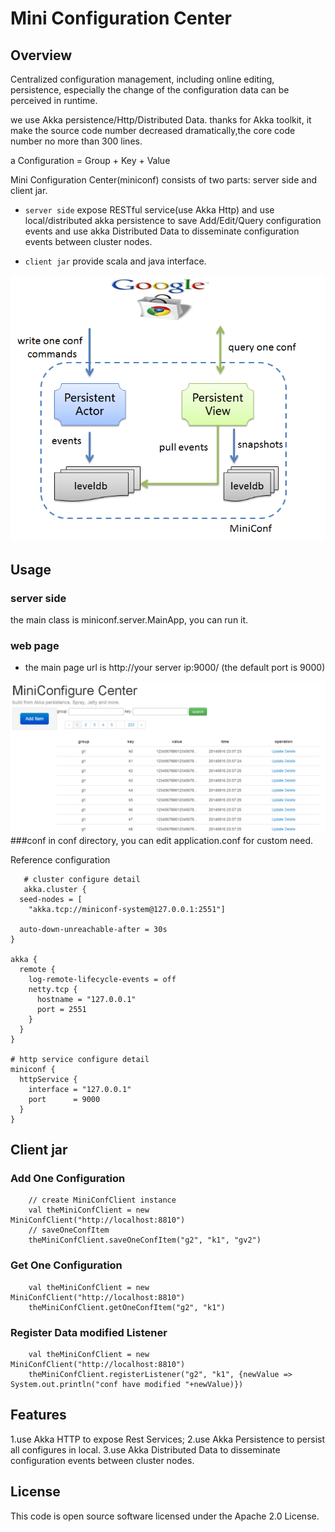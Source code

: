 Mini Configuration Center
==================================

Overview
----------
Centralized configuration management, including online editing, persistence, especially the change of the configuration data can be perceived in runtime.

we use Akka persistence/Http/Distributed Data. thanks for Akka toolkit, it make the source code number decreased dramatically,the core code number no more than 300 lines. 

a Configuration = Group  +  Key  +  Value

Mini Configuration Center(miniconf) consists of two parts: server side and client jar. 

- `server side` expose RESTful service(use Akka Http) and use local/distributed akka persistence to save Add/Edit/Query configuration events and use akka Distributed Data to disseminate configuration events between cluster nodes.

- `client jar` provide scala and java interface.

![architecture](images/architecture.png "architecture")

Usage
-----------
### server side
the main class is miniconf.server.MainApp, you can run it.

### web page
- the main page url is http://your server ip:9000/ (the default port is 9000)

![indexpage](images/index.png "index")
###conf
in conf directory, you can edit application.conf for custom need.

Reference configuration
       
       # cluster configure detail
       akka.cluster {
	  seed-nodes = [
	    "akka.tcp://miniconf-system@127.0.0.1:2551"]
	
	  auto-down-unreachable-after = 30s
	}
	
	akka {
	  remote {
	    log-remote-lifecycle-events = off
	    netty.tcp {
	      hostname = "127.0.0.1"
	      port = 2551
	    }
	  }
	}
	
	# http service configure detail
	miniconf {
	  httpService {
	    interface = "127.0.0.1"
	    port      = 9000
	  }
	}
     
Client jar
--------------
### Add One Configuration
		// create MiniConfClient instance
		val theMiniConfClient = new MiniConfClient("http://localhost:8810")
		// saveOneConfItem
		theMiniConfClient.saveOneConfItem("g2", "k1", "gv2")


### Get One Configuration
		val theMiniConfClient = new MiniConfClient("http://localhost:8810")
		theMiniConfClient.getOneConfItem("g2", "k1")


### Register Data modified Listener
		val theMiniConfClient = new MiniConfClient("http://localhost:8810")
		theMiniConfClient.registerListener("g2", "k1", {newValue => System.out.println("conf have modified "+newValue)})

Features
--------------
1.use Akka HTTP to expose Rest Services;
2.use Akka Persistence to persist all configures in local.
3.use Akka Distributed Data to disseminate configuration events between cluster nodes.

License
--------------
This code is open source software licensed under the Apache 2.0 License.

